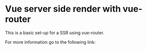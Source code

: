 # Vue server side render with vue-router 

This is a basic set-up for a SSR using vue-router.

For more information go to the following link:

